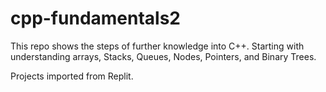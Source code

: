 # cpp-fundamentals2

This repo shows the steps of further knowledge into C++. Starting with understanding arrays, Stacks, Queues, Nodes, Pointers, and Binary Trees.

Projects imported from Replit.
